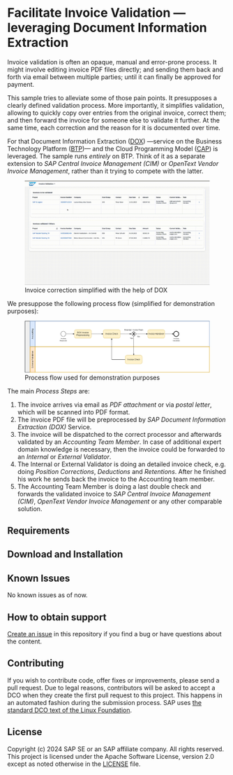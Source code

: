 # Facilitate Invoice Validation — leveraging Document Information Extraction
<!--- Register repository https://api.reuse.software/register, then add REUSE badge:
[![REUSE status](https://api.reuse.software/badge/github.com/SAP-samples/REPO-NAME)](https://api.reuse.software/info/github.com/SAP-samples/REPO-NAME)
-->
Invoice validation is often an opaque, manual and error-prone process. It might involve editing invoice PDF files directly; and sending them back and forth via email between multiple parties;
until it can finally be approved for payment.

This sample tries to alleviate some of those pain points. It presupposes a clearly defined validation process. More importantly,
it simplifies validation, allowing to quickly copy over entries from the original invoice, correct them; and then forward the invoice for someone else
to validate it further. At the same time, each correction and the reason for it is documented over time.

For that Document Information Extraction ([DOX](https://help.sap.com/docs/document-information-extraction/document-information-extraction/what-is-document-information-extraction?locale=en-US))
—service on the Business Technology Platform ([BTP](https://help.sap.com/docs/btp/sap-business-technology-platform/sap-business-technology-platform?locale=en-US))—
and the Cloud Programming Model ([CAP](https://cap.cloud.sap/docs/)) is leveraged. The sample runs _entirely_ on BTP. Think of it as a separate extension to _SAP Central Invoice Management (CIM)_
or _OpenText Vendor Invoice Management_, rather than it trying to compete with the latter.
<figure>
  <img
  src="./docs/tutorial/1-intro/images/with_dox_service.gif"
  alt="Process flow">
  <figcaption>Invoice correction simplified with the help of DOX</figcaption>
</figure>

We presuppose the following process flow (simplified for demonstration purposes):
<figure>
  <img
  src="./docs/tutorial/1-intro/images/Process_Flow.png"
  alt="Process flow">
  <figcaption>Process flow used for demonstration purposes</figcaption>
</figure>

The main _Process Steps_ are:
1. The invoice arrives via email as _PDF attachment_ or via _postal letter_, which will be scanned into PDF format.
2. The invoice PDF file will be preprocessed by _SAP Document Information Extraction (DOX)_ Service.
3. The invoice will be dispatched to the correct processor and afterwards validated by an _Accounting Team Member_. In case of additional expert domain knowledge is necessary, then the invoice could be forwarded to an _Internal_ or _External Validator_.
4. The Internal or External Validator is doing an detailed invoice check, e.g. doing _Position Corrections_, _Deductions_ and _Retentions_. After he finished his work he sends back the invoice to the Accounting team member.
5. The Accounting Team Member is doing a last double check and forwards the validated invoice to _SAP Central Invoice Management (CIM)_, _OpenText Vendor Invoice Management_ or any other comparable solution.

## Requirements

## Download and Installation

## Known Issues
No known issues as of now.

## How to obtain support
[Create an issue](https://github.com/SAP-samples/<repository-name>/issues) in this repository if you find a bug or have questions about the content.
 
## Contributing
If you wish to contribute code, offer fixes or improvements, please send a pull request. Due to legal reasons, contributors will be asked to accept a DCO when they create the first pull request to this project. This happens in an automated fashion during the submission process. SAP uses [the standard DCO text of the Linux Foundation](https://developercertificate.org/).

## License
Copyright (c) 2024 SAP SE or an SAP affiliate company. All rights reserved. This project is licensed under the Apache Software License, version 2.0 except as noted otherwise in the [LICENSE](LICENSE) file.
